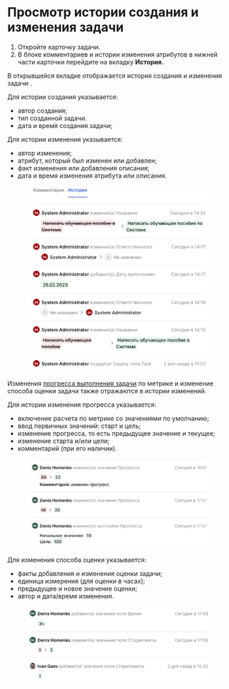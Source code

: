 # Просмотр истории создания и изменения задачи

1. Откройте карточку задачи.
2. В блоке комментариев и истории изменения атрибутов в нижней части карточки перейдите на вкладку **История.**

В открывшейся вкладке отображается история создания и изменения задачи .

Для истории создания указывается:

* автор создания;
* тип созданной задачи.
* дата и время создания задачи;

Для истории изменения указывается:

* автор изменения;
* атрибут, который был изменен или добавлен;
* факт изменения или добавления описания;
* дата и время изменения атрибута или описания.

<figure><img src="../../../.gitbook/assets/изображение (67).png" alt=""><figcaption></figcaption></figure>

Изменения [прогресса выполнения задачи](https://docs.teamstorm.io/rukovodstva/rukovodstvo-polzovatelya-teamstorm/rabota-s-zadachami/progress-vypolneniya-zadachi) по метрике и изменение способа оценки задачи также отражаются в истории изменений.&#x20;

Для истории изменения прогресса указывается:

* включение расчета по метрике со значениями по умолчанию;
* ввод первичных значений: старт и цель;
* изменение прогресса, то есть предыдущее значение и текущее;
* изменение старта и/или цели;
* комментарий (при его наличии).

<figure><img src="../../../.gitbook/assets/изображение (1) (1) (1) (1) (1) (1) (1).png" alt=""><figcaption></figcaption></figure>

Для изменения способа оценки указывается:

* факты добавления и изменения оценки задачи;
* единица измерения (для оценки в часах);
* предыдущее и новое значение оценки;
* автор и дата/время изменения.

<figure><img src="../../../.gitbook/assets/изображение (1) (1) (1).png" alt=""><figcaption></figcaption></figure>


